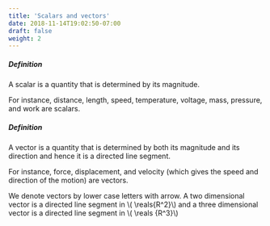 ```yaml
---
title: 'Scalars and vectors'
date: 2018-11-14T19:02:50-07:00
draft: false
weight: 2
---
```



##### **Definition**
A scalar is a quantity that is determined by its magnitude.

For instance, distance, length, speed, temperature, voltage, mass, pressure, and work are scalars.

##### **Definition**
A vector is a quantity that is determined by both its magnitude and its direction and hence it is
a directed line segment.

For instance, force, displacement, and velocity (which gives the speed and direction of the
motion) are vectors.

We denote vectors by lower case letters with arrow. A two dimensional vector is a directed line
segment in \\( \reals{R^2}\\)
and a three dimensional vector is a directed line segment in \\( \reals {R^3}\\)